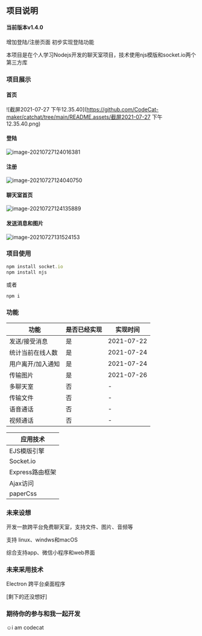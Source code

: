 ## 项目说明

#### 当前版本v1.4.0
增加登陆/注册页面 初步实现登陆功能

本项目是在个人学习Nodejs开发的聊天室项目，技术使用njs模版和socket.io两个第三方库

### 项目展示

#### 首页

![截屏2021-07-27 下午12.35.40](https://github.com/CodeCat-maker/catchat/tree/main/README.assets/截屏2021-07-27 下午12.35.40.png)

#### 登陆

![image-20210727124016381](https://github.com/CodeCat-maker/catchat/tree/main/README.assets/image-20210727124016381.png)

#### 注册

![image-20210727124040750](https://github.com/CodeCat-maker/catchat/tree/main/README.assets/image-20210727124040750.png)

#### 聊天室首页

![image-20210727124135889](https://github.com/CodeCat-maker/catchat/tree/main/README.assets/image-20210727124135889.png)

#### 发送消息和图片

![image-20210727131524153](https://github.com/CodeCat-maker/catchat/tree/main/README.assets/image-20210727131524153.png)

### 项目使用

```js
npm install socket.io
npm install njs
```

或者

```js
npm i
```

### 功能

| 功能              | 是否已经实现 | 实现时间   |
| ----------------- | ------------ | ---------- |
| 发送/接受消息     | 是           | 2021-07-22 |
| 统计当前在线人数  | 是           | 2021-07-24 |
| 用户离开/加入通知 | 是           | 2021-07-24 |
| 传输图片          | 是           | 2021-07-26 |
| 多聊天室          | 否           | -          |
| 传输文件          | 否           | -          |
| 语音通话          | 否           | -          |
| 视频通话          | 否           | -          |

| 应用技术        |
| --------------- |
| EJS模版引擎     |
| Socket.io       |
| Express路由框架 |
| Ajax访问        |
| paperCss        |

### 未来设想

开发一款跨平台免费聊天室，支持文件、图片、音频等

支持 linux、windws和macOS

综合支持app、微信小程序和web界面

### 未来采用技术

Electron 跨平台桌面程序

[剩下的还没想好]

### 期待你的参与和我一起开发

☺️i am codecat

